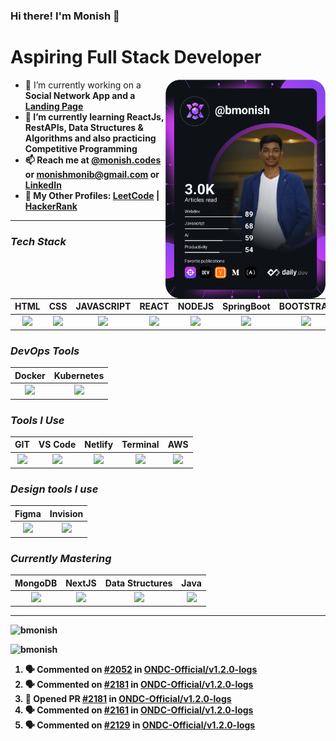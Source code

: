 ### Hi there! I'm Monish 👋

<div align="left">
<h1>Aspiring Full Stack Developer</h1>
  <a href="https://app.daily.dev/get?r=bmonish" target="_blank">
    <img align="right" src="https://github.com/bmonish/bmonish/blob/master/devcard.svg" width="256" alt="Monish's Dev Card" />
  </a>
<ul>
  <li>🔭 I’m currently working on a <strong>Social Network App<strong> and a <a href="https://bmonish.github.io/early-storage/" target="_blank"><strong>Landing Page</strong></a></li>
  <li>🌱 I’m currently learning <strong>ReactJs, RestAPIs, Data Structures & Algorithms</strong> and also practicing <strong>Competitive Programming</strong></li>
  <li>📫 Reach me at <a href="https://www.instagram.com/monish.codes/" target="_blank"><strong>@monish.codes</strong></a> or <a href="mailto:monishmonib@gmail.com"><strong>monishmonib@gmail.com</strong></a> or <a href="https://linkedin.com/in/bmonish" target="_blank"><strong>LinkedIn</strong></a>
  <li>👤 My Other Profiles: <a href="https://leetcode.com/bmonish/" target="_blank"><strong>LeetCode</strong></a> | <a href="https://www.hackerrank.com/monishmonib" target="_blank"><strong>HackerRank</strong></a></li>
</ul>
</div>

---
### ***Tech Stack***

| HTML  | CSS | JAVASCRIPT | REACT | NODEJS | SpringBoot |  BOOTSTRAP |
| :-------------: | :-------------: | :-------------: | :-------------: | :-------------: | :-------------: |:-------------: |
| <img height="30px" src="https://cdn.svgporn.com/logos/html-5.svg">  | <img height="30px" src="https://cdn.svgporn.com/logos/css-3.svg"> | <img height="30px" src="https://cdn.svgporn.com/logos/javascript.svg"> | <img height="30px" src="https://cdn.svgporn.com/logos/react.svg"> | <img height="30px" src="https://cdn.svgporn.com/logos/nodejs-icon.svg"> | <img height="30px" src="https://cdn.svgporn.com/logos/spring-icon.svg"> | <img height="30px" src="https://cdn.svgporn.com/logos/bootstrap.svg"> | 

### ***DevOps Tools***

| Docker  | Kubernetes |
| :-------------: | :-------------: |
| <img height="30px" src="https://cdn.svgporn.com/logos/docker-icon.svg">  | <img height="30px" src="https://cdn.svgporn.com/logos/kubernetes.svg">  |

### ***Tools I Use***

| GIT  | VS Code | Netlify | Terminal | AWS |
| :-------------: | :-------------: |:-------------: | :-------------: | :-------------: |
| <img height="30px" src="https://cdn.svgporn.com/logos/git-icon.svg">  | <img height="30px" src="https://cdn.svgporn.com/logos/visual-studio-code.svg"> |  <img height="30px" src="https://cdn.svgporn.com/logos/netlify.svg"> |  <img height="30px" src="https://cdn.svgporn.com/logos/terminal.svg"> | <img height="30px" src="https://cdn.svgporn.com/logos/aws-ec2.svg"> |

### ***Design tools I use***

| Figma | Invision |
| :-------------: | :-------------: |
| <img height="30px" src="https://cdn.svgporn.com/logos/figma.svg"> | <img height="30px" src="https://cdn.svgporn.com/logos/invision.svg"> |

### ***Currently Mastering***

| MongoDB | NextJS | Data Structures | Java |
| :-------------: | :-------------: | :-------------: | :-------------: |
 | <img height="30px" src="https://cdn.svgporn.com/logos/mongodb.svg"> |<img height="30px" src="https://cdn.svgporn.com/logos/nextjs-icon.svg"> | <img height="30px" src="https://icons.veryicon.com/png/o/miscellaneous/icons-for-data-class-organization-and/data-structure-1.png"> | <img height="30px" src="https://cdn.svgporn.com/logos/java.svg"> |

_____

<p><img src="https://github-readme-stats.vercel.app/api?username=bmonish&count_private=true&show_icons=true&theme=react&hide=stars" alt="bmonish"/></p>

<p><img src="https://github-readme-streak-stats.herokuapp.com/?user=bmonish" alt="bmonish"/></p>

<!--START_SECTION:activity-->
1. 🗣 Commented on [#2052](https://github.com/ONDC-Official/v1.2.0-logs/issues/2052#issuecomment-2260636175) in [ONDC-Official/v1.2.0-logs](https://github.com/ONDC-Official/v1.2.0-logs)
2. 🗣 Commented on [#2181](https://github.com/ONDC-Official/v1.2.0-logs/pull/2181#issuecomment-2260635737) in [ONDC-Official/v1.2.0-logs](https://github.com/ONDC-Official/v1.2.0-logs)
3. 💪 Opened PR [#2181](https://github.com/ONDC-Official/v1.2.0-logs/pull/2181) in [ONDC-Official/v1.2.0-logs](https://github.com/ONDC-Official/v1.2.0-logs)
4. 🗣 Commented on [#2161](https://github.com/ONDC-Official/v1.2.0-logs/pull/2161#issuecomment-2255793146) in [ONDC-Official/v1.2.0-logs](https://github.com/ONDC-Official/v1.2.0-logs)
5. 🗣 Commented on [#2129](https://github.com/ONDC-Official/v1.2.0-logs/issues/2129#issuecomment-2255792456) in [ONDC-Official/v1.2.0-logs](https://github.com/ONDC-Official/v1.2.0-logs)
<!--END_SECTION:activity-->
